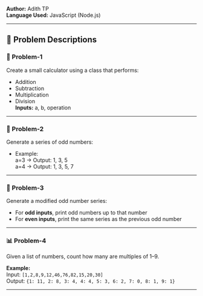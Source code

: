 **Author:** Adith TP  
**Language Used:** JavaScript (Node.js)  

---

## 📘 Problem Descriptions

### 🧮 Problem-1
Create a small calculator using a class that performs:
- Addition
- Subtraction
- Multiplication
- Division  
**Inputs:** a, b, operation

---

### 🔢 Problem-2
Generate a series of odd numbers:
- Example:  
  a=3 → Output: 1, 3, 5  
  a=4 → Output: 1, 3, 5, 7

---

### 🔁 Problem-3
Generate a modified odd number series:
- For **odd inputs**, print odd numbers up to that number  
- For **even inputs**, print the same series as the previous odd number

---

### 📊 Problem-4
Given a list of numbers, count how many are multiples of 1–9.

**Example:**  
Input: `[1,2,8,9,12,46,76,82,15,20,30]`  
Output: `{1: 11, 2: 8, 3: 4, 4: 4, 5: 3, 6: 2, 7: 0, 8: 1, 9: 1}`

---
